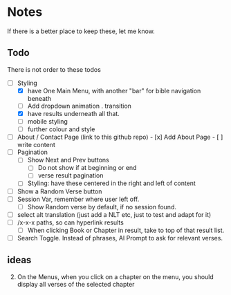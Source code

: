 # Notes

If there is a better place to keep these, let me know.

## Todo

There is not order to these todos

- [ ] Styling
   - [x] have One Main Menu, with another "bar" for bible navigation beneath
   - [ ] Add dropdown animation . transition
   - [x] have results underneath all that.
   - [ ] mobile styling
   - [ ] further colour and style
- [ ] About / Contact Page (link to this github repo)
      - [x] Add About Page
      - [ ] write content
- [ ] Pagination
  - [ ] Show Next and Prev buttons
    - [ ] Do not show if at beginning or end
    - [ ] verse result pagination
  - [ ] Styling: have these centered in the right and left of content
- [ ] Show a Random Verse button
- [ ] Session Var, remember where user left off.
   - [ ] Show Random verse by default, if no session found.
- [ ] select alt translation (just add a NLT etc, just to test and adapt for it)
- [ ] /x-x-x paths, so can hyperlink results
  - [ ] When clicking Book or Chapter in result, take to top of that result list.

- [ ] Search Toggle. Instead of phrases, AI Prompt to ask for relevant verses.

## ideas

2. On the Menus, when you click on a chapter on the menu, you should display all verses of the selected chapter